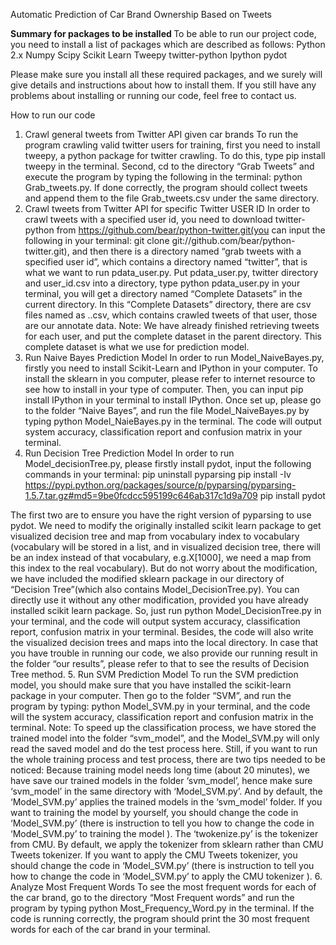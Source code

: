 
Automatic Prediction of Car Brand Ownership Based on Tweets


<b>Summary for packages to be installed </b>
To be able to run our project code, you need to install a list of packages which are described as follows:
Python 2.x
Numpy
Scipy
Scikit Learn
Tweepy
 twitter-python
Ipython
pydot

Please make sure you install all these required packages, and we surely will give details and instructions about how to install them. If you still have any problems about installing or running our code, feel free to contact us.

How to run our code
1. Crawl general tweets from Twitter API given car brands
To run the program crawling valid twitter users for training, first you need to install tweepy, a python package for twitter crawling. To do this, type pip install tweepy in the terminal. Second, cd to the directory “Grab Tweets” and execute the program by typing the following in the terminal: python Grab_tweets.py. If done correctly, the program should collect tweets and append them to the file Grab_tweets.csv under the same directory. 
2. Crawl tweets from Twitter API for specific Twitter USER ID
In order to crawl tweets with a specified user id, you need to download twitter-python from https://github.com/bear/python-twitter.git(you can input the following in your terminal: git clone git://github.com/bear/python-twitter.git), and then there is a directory named “grab tweets with a specified user id”, which contains a directory named “twitter”, that is what we want to run pdata_user.py. Put pdata_user.py, twitter directory and user_id.csv into a directory, type python pdata_user.py in your terminal, you will get a directory named “Complete Datasets” in the current directory. In this “Complete Datasets” directory, there are csv files named as <user id>.<car branch>.csv, which contains crawled tweets of that user, those are our annotate data.
Note: We have already finished retrieving tweets for each user, and put the complete dataset in the parent directory. This complete dataset is what we use for prediction model.
3. Run Naive Bayes Prediction Model
In order to run Model_NaiveBayes.py, firstly you need to install Scikit-Learn and IPython in your computer. To install the sklearn in you computer, please refer to internet resource to see how to install in your type of computer.
Then, you can input pip install IPython in your terminal to install IPython. 
Once set up, please go to the folder “Naive Bayes”, and run the file Model_NaiveBayes.py by typing python Model_NaieBayes.py in the terminal. The code will output system accuracy, classification report and confusion matrix in your terminal.
4. Run Decision Tree Prediction Model
In order to run Model_decisionTree.py, please firstly install pydot, input the following commands in your terminal: 
pip uninstall pyparsing 
pip install -Iv https://pypi.python.org/packages/source/p/pyparsing/pyparsing-1.5.7.tar.gz#md5=9be0fcdcc595199c646ab317c1d9a709
pip install pydot

The first two are to ensure you have the right version of pyparsing to use pydot. We need to modify the originally installed scikit learn package to get visualized decision tree and map from vocabulary index to vocabulary (vocabulary will be stored in a list, and in visualized decision tree, there will be an index instead of that vocabulary, e.g.X[1000], we need a map from this index to the real vocabulary). But do not worry about the modification, we have included the modified sklearn package in our directory of “Decision Tree”(which also contains Model_DecisionTree.py). You can directly use it without any other modification, provided you have already installed scikit learn package.
So, just run python Model_DecisionTree.py in your terminal, and the code will output system accuracy, classification report, confusion matrix in your terminal. Besides, the code will also write the visualized decision trees and maps into the local directory.
In case that you have trouble in running our code, we also provide our running result in the folder “our results”, please refer to that to see the results of Decision Tree method.
5. Run SVM Prediction Model
To run the SVM prediction model, you should make sure that you have installed the scikit-learn package in your computer. Then go to the folder “SVM”, and run the program by typing:
python Model_SVM.py in your terminal, and the code will  the system accuracy, classification report and confusion matrix in the terminal. 
Note: To speed up the classification process, we have stored the trained model into the folder “svm_model”, and the Model_SVM.py will only read the saved model and do the test process here.
Still, if you want to run the whole training process and test process, there are two tips needed to be noticed:
Because training model needs long time (about 20 minutes), we have save our trained models in the folder ‘svm_model’, hence make sure ‘svm_model’ in the same directory with ‘Model_SVM.py’. And by default,  the ‘Model_SVM.py’  applies the trained models in the ‘svm_model’ folder. If you want to training the model by yourself, you should change the code in ‘Model_SVM.py’ (there is instruction to tell you how to change the code in ‘Model_SVM.py’ to training the model ).
The ‘twokenize.py’ is the tokenizer from CMU. By default, we apply the tokenizer from sklearn rather than CMU Tweets tokenizer. If you want to apply the CMU Tweets tokenizer, you should change the code in ‘Model_SVM.py’ (there is instruction to tell you how to change the code in ‘Model_SVM.py’ to apply the CMU tokenizer ).
6. Analyze Most Frequent Words
To see the most frequent words for each of the car brand, go to the directory “Most Frequent words” and run the program by typing python Most_Frequency_Word.py in the terminal. If the code is running correctly, the program should print the 30 most frequent words for each of the car brand in your terminal.


